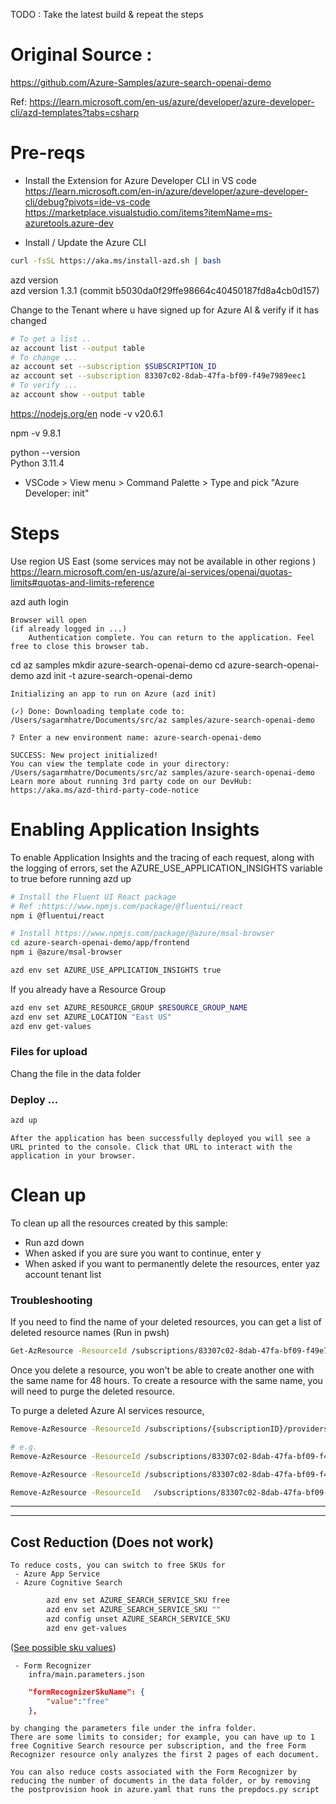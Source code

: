 TODO :
Take the latest build & repeat the steps 

# Original Source :
https://github.com/Azure-Samples/azure-search-openai-demo

Ref:
https://learn.microsoft.com/en-us/azure/developer/azure-developer-cli/azd-templates?tabs=csharp

# Pre-reqs

- Install the Extension for Azure Developer CLI in VS code 
https://learn.microsoft.com/en-in/azure/developer/azure-developer-cli/debug?pivots=ide-vs-code
https://marketplace.visualstudio.com/items?itemName=ms-azuretools.azure-dev

- Install / Update the Azure CLI
```sh
curl -fsSL https://aka.ms/install-azd.sh | bash
```

azd version  
azd version 1.3.1 (commit b5030da0f29ffe98664c40450187fd8a4cb0d157)

Change to the Tenant where u have signed up for Azure AI & verify if it has changed 

```sh
# To get a list ..
az account list --output table
# To change ... 
az account set --subscription $SUBSCRIPTION_ID
az account set --subscription 83307c02-8dab-47fa-bf09-f49e7989eec1
# To verify ...
az account show --output table 
```



https://nodejs.org/en
node -v
v20.6.1

npm -v
9.8.1

python --version                               
Python 3.11.4

- VSCode > View menu > Command Palette > Type and pick "Azure Developer: init"

# Steps

Use  region US East (some services may not be available in other regions )
https://learn.microsoft.com/en-us/azure/ai-services/openai/quotas-limits#quotas-and-limits-reference

azd auth login

    Browser will open 
    (if already logged in ...)
        Authentication complete. You can return to the application. Feel free to close this browser tab.


cd az samples
mkdir azure-search-openai-demo
cd azure-search-openai-demo
azd init -t azure-search-openai-demo

    Initializing an app to run on Azure (azd init)

    (✓) Done: Downloading template code to: /Users/sagarmhatre/Documents/src/az samples/azure-search-openai-demo

    ? Enter a new environment name: azure-search-openai-demo

    SUCCESS: New project initialized!
    You can view the template code in your directory: /Users/sagarmhatre/Documents/src/az samples/azure-search-openai-demo
    Learn more about running 3rd party code on our DevHub: https://aka.ms/azd-third-party-code-notice


# Enabling Application Insights
To enable Application Insights and the tracing of each request, along with the logging of errors, set the AZURE_USE_APPLICATION_INSIGHTS variable to true before running azd up


```sh
# Install the Fluent UI React package
# Ref :https://www.npmjs.com/package/@fluentui/react
npm i @fluentui/react

# Install https://www.npmjs.com/package/@azure/msal-browser 
cd azure-search-openai-demo/app/frontend
npm i @azure/msal-browser
```

```sh
azd env set AZURE_USE_APPLICATION_INSIGHTS true
```

If you already have a Resource Group 
```sh
azd env set AZURE_RESOURCE_GROUP $RESOURCE_GROUP_NAME
azd env set AZURE_LOCATION "East US"
azd env get-values   
```

### Files for upload
Chang the file in the data folder 

### Deploy ...

```sh
azd up
```
    After the application has been successfully deployed you will see a URL printed to the console. Click that URL to interact with the application in your browser.



# Clean up
To clean up all the resources created by this sample:

 - Run azd down
 - When asked if you are sure you want to continue, enter y
 - When asked if you want to permanently delete the resources, enter yaz account tenant list

 ### Troubleshooting

If you need to find the name of your deleted resources, you can get a list of deleted resource names
(Run in pwsh)
 ```sh
 Get-AzResource -ResourceId /subscriptions/83307c02-8dab-47fa-bf09-f49e7989eec1/providers/Microsoft.CognitiveServices/deletedAccounts -ApiVersion 2021-04-30
 ```

Once you delete a resource, you won't be able to create another one with the same name for 48 hours. To create a resource with the same name, you will need to purge the deleted resource.

To purge a deleted Azure AI services resource, 
```sh 
Remove-AzResource -ResourceId /subscriptions/{subscriptionID}/providers/Microsoft.CognitiveServices/locations/{location}/resourceGroups/{resourceGroup}/deletedAccounts/{resourceName}  -ApiVersion 2021-04-30

# e.g.
Remove-AzResource -ResourceId /subscriptions/83307c02-8dab-47fa-bf09-f49e7989eec1/providers/Microsoft.CognitiveServices/locations/eastus2/resourceGroups/rg-azure-search-openai-demo/deletedAccounts/cog-fr-hkjtpkog5vv5a   -ApiVersion 2021-04-30 -verbose

Remove-AzResource -ResourceId /subscriptions/83307c02-8dab-47fa-bf09-f49e7989eec1/providers/Microsoft.CognitiveServices/locations/eastus/resourceGroups/rg-azure-search-openai-demo/deletedAccounts/cog-hkjtpkog5vv5a -ApiVersion 2021-04-30 -verbose

Remove-AzResource -ResourceId   /subscriptions/83307c02-8dab-47fa-bf09-f49e7989eec1/providers/Microsoft.CognitiveServices/locations/eastus/resourceGroups/kms/deletedAccounts/classify-text -ApiVersion 2021-04-30 -verbose

```

<hr>
<hr>

## Cost Reduction (Does not work)

    To reduce costs, you can switch to free SKUs for 
     - Azure App Service
     - Azure Cognitive Search

```sh
        azd env set AZURE_SEARCH_SERVICE_SKU free
        azd env set AZURE_SEARCH_SERVICE_SKU ""
        azd config unset AZURE_SEARCH_SERVICE_SKU
        azd env get-values
```

([See possible sku values](https://learn.microsoft.com/azure/templates/microsoft.search/searchservices?pivots=deployment-language-bicep#sku))

     - Form Recognizer 
        infra/main.parameters.json
```json
    "formRecognizerSkuName": {      
        "value":"free" 
    },
```

    by changing the parameters file under the infra folder. 
    There are some limits to consider; for example, you can have up to 1 free Cognitive Search resource per subscription, and the free Form Recognizer resource only analyzes the first 2 pages of each document. 

    You can also reduce costs associated with the Form Recognizer by reducing the number of documents in the data folder, or by removing the postprovision hook in azure.yaml that runs the prepdocs.py script